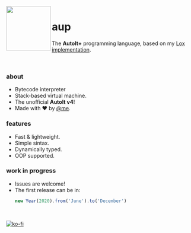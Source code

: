 <img align="left" src="https://github.com/wy3/aup/blob/stack_based/aup.png?raw=true" width="120px">

# aup
The **AutoIt+** programming language, based on my [Lox implementation](https://github.com/wy3/lox).

<br>

### about
- Bytecode interpreter
- Stack-based virtual machine.
- The unofficial **AutoIt v4**!
- Made with ❤ by [@me](https://github.com/nomi-san).

### features
- Fast & lightweight.
- Simple sintax.
- Dynamically typed.
- OOP supported.

### work in progress
- Issues are welcome!
- The first release can be in:
  ```js
  new Year(2020).from('June').to('December')
  ```
  
<br>

[![ko-fi](https://www.ko-fi.com/img/githubbutton_sm.svg)](https://ko-fi.com/L3L6W74V)
